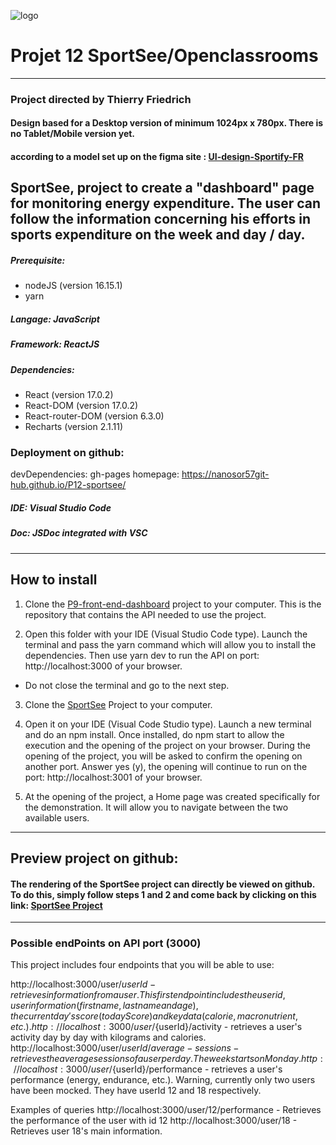 ![logo](https://user-images.githubusercontent.com/84918375/178348430-c7b1a04e-cf07-431f-992d-3540e822f9ec.svg)

# Projet 12 SportSee/Openclassrooms

---

### Project directed by Thierry Friedrich

#### Design based for a Desktop version of minimum 1024px x 780px. There is no Tablet/Mobile version yet.

#### according to a model set up on the figma site : [UI-design-Sportify-FR](https://www.figma.com/file/BMomGVZqLZb811mDMShpLu/UI-design-Sportify-FR?node-id=0%3A1)

## SportSee, project to create a "dashboard" page for monitoring energy expenditure. The user can follow the information concerning his efforts in sports expenditure on the week and day / day.

##### Prerequisite:

- nodeJS (version 16.15.1)
- yarn

##### Langage: JavaScript

##### Framework: ReactJS

##### Dependencies:

- React (version 17.0.2)
- React-DOM (version 17.0.2)
- React-router-DOM (version 6.3.0)
- Recharts (version 2.1.11)

### Deployment on github:

devDependencies: gh-pages
homepage: https://nanosor57git-hub.github.io/P12-sportsee/

##### IDE: Visual Studio Code

##### Doc: JSDoc integrated with VSC

---

## How to install

1. Clone the [P9-front-end-dashboard](https://github.com/OpenClassrooms-Student-Center/P9-front-end-dashboard) project to your computer. This is the repository that contains the API needed to use the project.

2. Open this folder with your IDE (Visual Studio Code type). Launch the terminal and pass the yarn command which will allow you to install the dependencies. Then use yarn dev to run the API on port: http://localhost:3000 of your browser.

- Do not close the terminal and go to the next step.

3. Clone the [SportSee](https://nanosor57git-hub.github.io/P12-sportsee/) Project to your computer.

4. Open it on your IDE (Visual Code Studio type). Launch a new terminal and do an npm install. Once installed, do npm start to allow the execution and the opening of the project on your browser.
   During the opening of the project, you will be asked to confirm the opening on another port. Answer yes (y), the opening will continue to run on the port: http://localhost:3001 of your browser.

5. At the opening of the project, a Home page was created specifically for the demonstration. It will allow you to navigate between the two available users.

---

## Preview project on github:

#### The rendering of the SportSee project can directly be viewed on github. To do this, simply follow steps 1 and 2 and come back by clicking on this link: [SportSee Project](https://nanosor57git-hub.github.io/P12-sportsee/)

---

### Possible endPoints on API port (3000)

This project includes four endpoints that you will be able to use:

http://localhost:3000/user/${userId} - retrieves information from a user. This first endpoint includes the user id, user information (first name, last name and age), the current day's score (todayScore) and key data (calorie, macronutrient, etc.).
http://localhost:3000/user/${userId}/activity - retrieves a user's activity day by day with kilograms and calories.
http://localhost:3000/user/${userId}/average-sessions - retrieves the average sessions of a user per day. The week starts on Monday.
http://localhost:3000/user/${userId}/performance - retrieves a user's performance (energy, endurance, etc.).
Warning, currently only two users have been mocked. They have userId 12 and 18 respectively.

Examples of queries
http://localhost:3000/user/12/performance - Retrieves the performance of the user with id 12
http://localhost:3000/user/18 - Retrieves user 18's main information.
